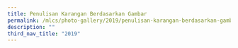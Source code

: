 ```yaml
---
title: Penulisan Karangan Berdasarkan Gambar
permalink: /mlcs/photo-gallery/2019/penulisan-karangan-berdasarkan-gambar/
description: ""
third_nav_title: "2019"
---
```

